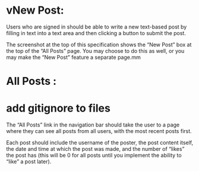 # vNew Post: 

Users who are signed in should be able to write a new text-based post by filling in text into a text area and then clicking a button to submit the post.

The screenshot at the top of this specification shows the “New Post” box at the top of the “All Posts” page. You may choose to do this as well, or you may make the “New Post” feature a separate page.mm


# All Posts :
# add gitignore to files
The “All Posts” link in the navigation bar should take the user to a page where they can see all posts from all users, with the most recent posts first.


Each post should include the username of the poster, the post content itself, the date and time at which the post was made, and the number of “likes” the post has (this will be 0 for all posts until you implement the ability to “like” a post later).